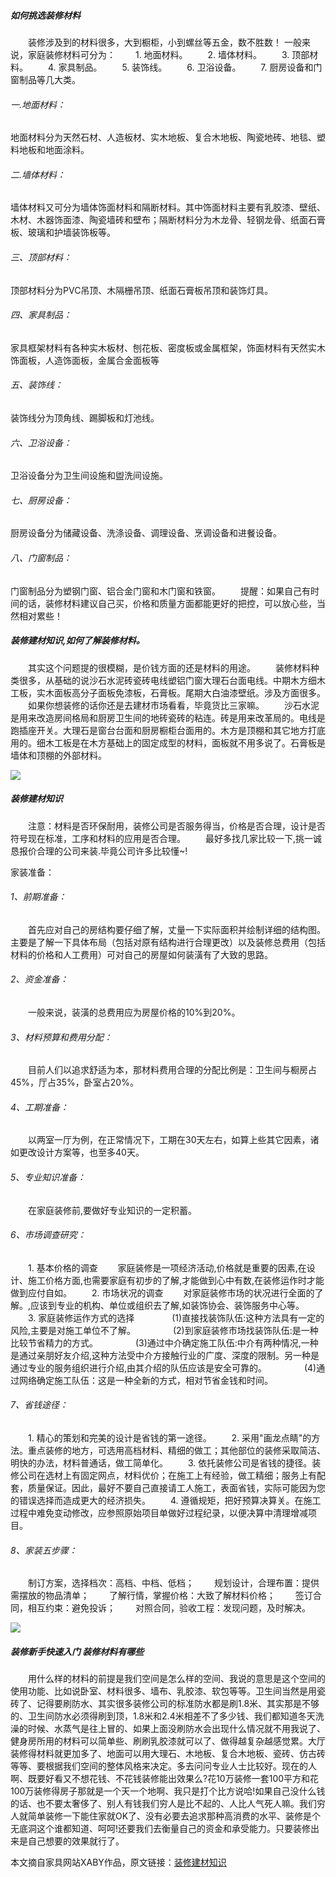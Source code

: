 ##### 如何挑选装修材料　　装修涉及到的材料很多，大到橱柜，小到螺丝等五金，数不胜数！一般来说，家庭装修材料可分为：　　1. 地面材料。　　2. 墙体材料。　　3. 顶部材料。　　4. 家具制品。　　5. 装饰线。　　6. 卫浴设备。　　7. 厨房设备和门窗制品等几大类。###### 一.地面材料：地面材料分为天然石材、人造板材、实木地板、复合木地板、陶瓷地砖、地毯、塑料地板和地面涂料。###### 二.墙体材料：墙体材料又可分为墙体饰面材料和隔断材料。其中饰面材料主要有乳胶漆、壁纸、木材、木器饰面漆、陶瓷墙砖和壁布；隔断材料分为木龙骨、轻钢龙骨、纸面石膏板、玻璃和护墙装饰板等。###### 三、顶部材料：顶部材料分为PVC吊顶、木隔栅吊顶、纸面石膏板吊顶和装饰灯具。###### 四、家具制品：家具框架材料有各种实木板材、刨花板、密度板或金属框架，饰面材料有天然实木饰面板，人造饰面板，金属合金面板等###### 五、装饰线：装饰线分为顶角线、踢脚板和灯池线。###### 六、卫浴设备：卫浴设备分为卫生间设施和盥洗间设施。###### 七、厨房设备：厨房设备分为储藏设备、洗涤设备、调理设备、烹调设备和进餐设备。###### 八、门窗制品：门窗制品分为塑钢门窗、铝合金门窗和木门窗和铁窗。　　提醒：如果自己有时间的话，装修材料建议自己买，价格和质量方面都能更好的把控，可以放心些，当然相对累些！##### 装修建材知识,如何了解装修材料。　　其实这个问题提的很模糊，是价钱方面的还是材料的用途。　　装修材料种类很多，从基础的说沙石水泥砖瓷砖电线塑铝门窗大理石台面电线。中期木方细木工板，实木面板高分子面板免漆板，石膏板。尾期大白油漆壁纸。涉及方面很多。　　如果你想装修的话你还是去建材市场看看，毕竟货比三家嘛。　　沙石水泥是用来改造房间格局和厨房卫生间的地砖瓷砖的粘连。砖是用来改革局的。电线是跑插座开关。大理石是窗台台面和厨房橱柜台面用的。木方是顶棚和其它地方打底用的。细木工板是在木方基础上的固定成型的材料，面板就不用多说了。石膏板是墙体和顶棚的外部材料。![](/map/image/20220330161851.jpg)##### 装修建材知识　　注意：材料是否环保耐用，装修公司是否服务得当，价格是否合理，设计是否符号现在标准，工序和材料的应用是否合理。　　最好多找几家比较一下,挑一诚恳报价合理的公司来装.毕竟公司许多比较懂~!家装准备：###### 1、前期准备：　　首先应对自己的房结构要仔细了解，丈量一下实际面积并绘制详细的结构图。主要是了解一下具体布局（包括对原有结构进行合理更改）以及装修总费用（包括材料的价格和人工费用）可对自己的房屋如何装潢有了大致的思路。###### 2、资金准备：　　一般来说，装潢的总费用应为房屋价格的10%到20%。###### 3、材料预算和费用分配：　　目前人们以追求舒适为本，那材料费用合理的分配比例是：卫生间与橱房占45%，厅占35%，卧室占20%。###### 4、工期准备：　　以两室一厅为例，在正常情况下，工期在30天左右，如算上些其它因素，诸如更改设计方案等，也至多40天。###### 5、专业知识准备：　　在家庭装修前,要做好专业知识的一定积蓄。###### 6、市场调查研究：　　1. 基本价格的调查　　家庭装修是一项经济活动,价格就是重要的因素,在设计、施工价格方面,也需要家庭有初步的了解,才能做到心中有数,在装修运作时才能做到应付自如。　　2. 市场状况的调查　　对家庭装修市场的状况进行全面的了解。,应该到专业的机构、单位或组织去了解,如装饰协会、装饰服务中心等。　　3. 家庭装修运作方式的选择　　　　(1)直接找装饰队伍:这种方法具有一定的风险,主要是对施工单位不了解。　　　　(2)到家庭装修市场找装饰队伍:是一种比较节省精力的方式。　　　　(3)通过中介确定施工队伍:中介有两种情况,一种是通过亲朋好友介绍,这种方法受中介方接触行业的广度、深度的限制。另一种是通过专业的服务组织进行介绍,由其介绍的队伍应该是安全可靠的。　　　　(4)通过网络确定施工队伍：这是一种全新的方式，相对节省金钱和时间。###### 7、省钱途径：　　1. 精心的策划和完美的设计是省钱的第一途径。　　2. 采用"画龙点睛"的方法。重点装修的地方，可选用高档材料、精细的做工；其他部位的装修采取简洁、明快的办法，材料普通话，做工简单化。　　3. 依托装修公司是省钱的捷径。装修公司在选材上有固定网点，材料优价；在施工上有经验，做工精细；服务上有配套，质量保证。因此，最好不要自己直接请工人施工，表面省钱，实际可能因为您的错误选择而造成更大的经济损失。　　4. 遵循规矩，把好预算决算关。在施工过程中难免变动修改，应参照原始项目单做好过程纪录，以便决算中清理增减项目。###### 8、家装五步骤：　　制订方案，选择档次：高档、中档、低档；　　规划设计，合理布置：提供需摆放的物品清单；　　了解行情，掌握价格：大致了解材料价格；　　签订合同，相互约束：避免投诉；　　对照合同，验收工程：发现问题，及时解决。![](/map/image/20220330161918.jpg)##### 装修新手快速入门 装修材料有哪些　　用什么样的材料的前提是我们空间是怎么样的空间、我说的意思是这个空间的使用功能、比如说卧室、材料很多、墙布、乳胶漆、软包等等。卫生间当然是用瓷砖了、记得要刷防水、其实很多装修公司的标准防水都是刷1.8米、其实那是不够的、卫生间防水必须得刷到顶，1.8米和2.4米相差不了多少钱、我们都知道冬天洗澡的时候、水蒸气是往上冒的、如果上面没刷防水会出现什么情况就不用我说了、健身房所用的材料可以简单些、刷刷乳胶漆就可以了、做得越复杂越感觉累。大厅装修得材料就更加多了、地面可以用大理石、木地板、复合木地板、瓷砖、仿古砖等等、要根据我们空间的整体风格来决定。多去问问专业人士比较好。现在的人啊、既要好看又不想花钱、不花钱装修能出效果么?花10万装修一套100平方和花100万装修得房子那就是一个天一个地啊、我只是打个比方说哈!如果自己没什么钱的话、也不要太奢侈了、别人有钱我们穷人是比不起的、人比人气死人嘛。我们穷人就简单装修一下能住家就OK了、没有必要去追求那种高消费的水平、装修是个无底洞这个谁都知道、呵呵!还要我们去衡量自己的资金和承受能力。只要装修出来是自己想要的效果就行了。  本文摘自家具网站XABY作品，原文链接：[装修建材知识](https://www.b7c8.com/jc/17892.html "装修建材知识")